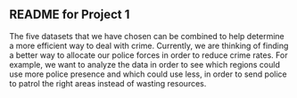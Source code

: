README for Project 1
--------------------
The five datasets that we have chosen can be combined to help determine a more efficient way to deal with crime. Currently, we are thinking of finding a better way to allocate our police forces in order to reduce crime rates. For example, we want to analyze the data in order to see which regions could use more police presence and which could use less, in order to send police to patrol the right areas instead of wasting resources.
